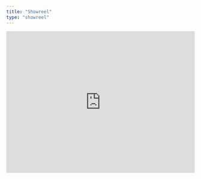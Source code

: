 ```yaml
---
title: "Showreel"
type: "showreel"
---
```


<iframe
	src="https://open.spotify.com/embed/user/dan1elhughes/playlist/1lJH7YL1i7zS1AOea3N0qu"
	width="100%"
	height="380"
	frameborder="0"
	allowtransparency="true"
	allow="encrypted-media"></iframe>
